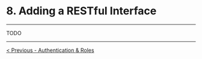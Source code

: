 # 8. Adding a RESTful Interface

---

TODO

---

[< Previous - Authentication & Roles](7_authentication_roles.md)
